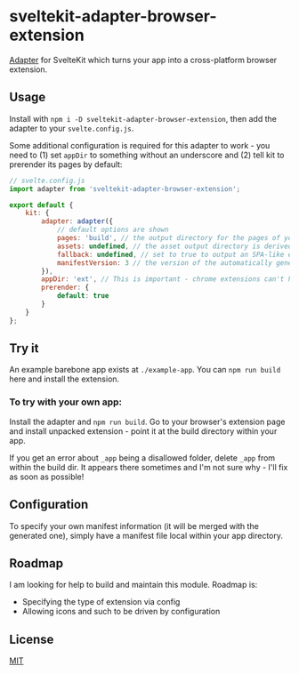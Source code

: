 # sveltekit-adapter-browser-extension

[Adapter](https://kit.svelte.dev/docs#adapters) for SvelteKit which turns your app into a cross-platform browser extension.

## Usage

Install with `npm i -D sveltekit-adapter-browser-extension`, then add the adapter to your `svelte.config.js`.

Some additional configuration is required for this adapter to work - you need to (1) set ``appDir`` to something without an underscore and (2) tell kit to prerender its pages by default:

```js
// svelte.config.js
import adapter from 'sveltekit-adapter-browser-extension';

export default {
	kit: {
		adapter: adapter({
			// default options are shown
			pages: 'build', // the output directory for the pages of your extension
			assets: undefined, // the asset output directory is derived from pages if not specified explicitly
			fallback: undefined, // set to true to output an SPA-like extension
			manifestVersion: 3 // the version of the automatically generated manifest (Version 3 is required by Chrome).
		}),
		appDir: 'ext', // This is important - chrome extensions can't handle the default _app directory name.
		prerender: {
			default: true
		}
	}
};
```

## Try it

An example barebone app exists at `./example-app`. You can `npm run build` here and install the extension.

### To try with your own app:

Install the adapter and `npm run build`. Go to your browser's extension page and install unpacked extension - point it at the build directory within your app.

If you get an error about `_app` being a disallowed folder, delete `_app` from within the build dir. It appears there sometimes and I'm not sure why - I'll fix as soon as possible!

## Configuration

To specify your own manifest information (it will be merged with the generated one), simply have a manifest file local within your app directory.

## Roadmap

I am looking for help to build and maintain this module. Roadmap is:

* Specifying the type of extension via config
* Allowing icons and such to be driven by configuration

## License

[MIT](LICENSE)
